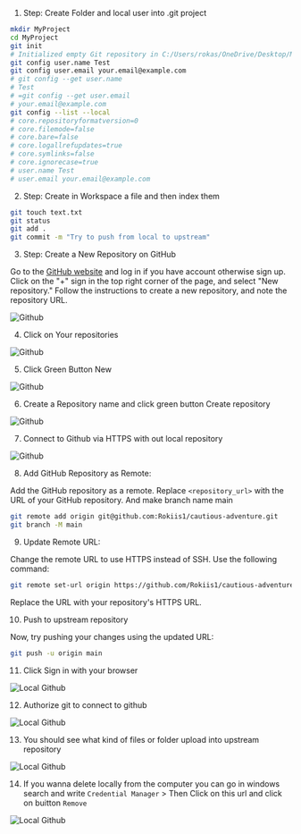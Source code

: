 1. Step: Create Folder and local user into .git project

```bash
mkdir MyProject
cd MyProject
git init
# Initialized empty Git repository in C:/Users/rokas/OneDrive/Desktop/MyProject/.git/
git config user.name Test
git config user.email your.email@example.com
# git config --get user.name
# Test
# =git config --get user.email
# your.email@example.com
git config --list --local
# core.repositoryformatversion=0
# core.filemode=false
# core.bare=false
# core.logallrefupdates=true
# core.symlinks=false
# core.ignorecase=true
# user.name Test
# user.email your.email@example.com
```

2. Step: Create in Workspace a file and then index them

```bash
git touch text.txt
git status
git add .
git commit -m "Try to push from local to upstream"
```

3. Step: Create a New Repository on GitHub

Go to the [GitHub website](https://github.com/) and log in if you have account otherwise sign up. Click on the "+" sign in the top right corner of the page, and select "New repository." Follow the instructions to create a new repository, and note the repository URL.

![Github](../../../images/sharingUpdatingProjects/githubStart/GithubStart1.png)

4. Click on Your repositories

![Github](../../../images/sharingUpdatingProjects/githubStart/GithubStart2.png)

5. Click Green Button New

![Github](../../../images/sharingUpdatingProjects/githubStart/GithubStart3.png)

6. Create a Repository name and click green button Create repository

![Github](../../../images/sharingUpdatingProjects/githubStart/GithubStart4.png)

7. Connect to Github via HTTPS with out local repository

![Github](../../../images/sharingUpdatingProjects/githubStart/GithubStart5.png)

8. Add GitHub Repository as Remote:

Add the GitHub repository as a remote. Replace `<repository_url>` with the URL of your GitHub repository. And make branch name main

```bash
git remote add origin git@github.com:Rokiis1/cautious-adventure.git
git branch -M main
```

9. Update Remote URL:

Change the remote URL to use HTTPS instead of SSH. Use the following command:

```bash
git remote set-url origin https://github.com/Rokiis1/cautious-adventure.git
```

Replace the URL with your repository's HTTPS URL.

10. Push to upstream repository

Now, try pushing your changes using the updated URL:

```bash
git push -u origin main
```

11. Click Sign in with your browser

![Local Github](../../../images/sharingUpdatingProjects/githubLocal/GithubLocal1.png)

12. Authorize git to connect to github

![Local Github](../../../images/sharingUpdatingProjects/githubLocal/GitHubLocal2.png)

13. You should see what kind of files or folder upload into upstream repository

![Local Github](../../../images/sharingUpdatingProjects/githubLocal/GithubLocal3.png)

14. If you wanna delete locally from the computer you can go in windows search and write `Credential Manager` >
Then Click on this url and click on buitton `Remove`

![Local Github](../../../images/sharingUpdatingProjects/githubLocal/GithubLocal4.png)